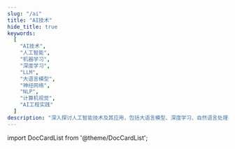 ```yaml
---
slug: "/ai"
title: "AI技术"
hide_title: true
keywords:
  [
    "AI技术",
    "人工智能",
    "机器学习",
    "深度学习",
    "LLM",
    "大语言模型",
    "神经网络",
    "NLP",
    "计算机视觉",
    "AI工程实践"
  ]
description: "深入探讨人工智能技术及其应用，包括大语言模型、深度学习、自然语言处理、计算机视觉等前沿领域的技术原理与实践经验"
---
```



import DocCardList from '@theme/DocCardList';

<DocCardList />